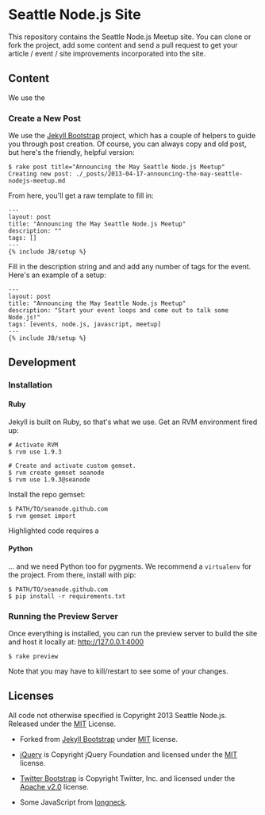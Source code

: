 # Seattle Node.js Site

This repository contains the Seattle Node.js Meetup site. You can clone or
fork the project, add some content and send a pull request to get your
article / event / site improvements incorporated into the site.

## Content
We use the

### Create a New Post
We use the [Jekyll Bootstrap][j_bootstrap] project, which has a couple of
helpers to guide you through post creation. Of course, you can always copy
and old post, but here's the friendly, helpful version:

    $ rake post title="Announcing the May Seattle Node.js Meetup"
    Creating new post: ./_posts/2013-04-17-announcing-the-may-seattle-nodejs-meetup.md

From here, you'll get a raw template to fill in:

    ---
    layout: post
    title: "Announcing the May Seattle Node.js Meetup"
    description: ""
    tags: []
    ---
    {% include JB/setup %}

Fill in the description string and and add any number of tags for the event.
Here's an example of a setup:

    ---
    layout: post
    title: "Announcing the May Seattle Node.js Meetup"
    description: "Start your event loops and come out to talk some Node.js!"
    tags: [events, node.js, javascript, meetup]
    ---
    {% include JB/setup %}


## Development

### Installation
#### Ruby
Jekyll is built on Ruby, so that's what we use. Get an RVM environment
fired up:

    # Activate RVM
    $ rvm use 1.9.3

    # Create and activate custom gemset.
    $ rvm create gemset seanode
    $ rvm use 1.9.3@seanode

Install the repo gemset:

    $ PATH/TO/seanode.github.com
    $ rvm gemset import

Highlighted code requires a

#### Python
... and we need Python too for pygments. We recommend a `virtualenv` for
the project. From there, install with pip:

    $ PATH/TO/seanode.github.com
    $ pip install -r requirements.txt

### Running the Preview Server
Once everything is installed, you can run the preview server to build the site
and host it locally at: <http://127.0.0.1:4000>

    $ rake preview

Note that you may have to kill/restart to see some of your changes.

## Licenses
All code not otherwise specified is Copyright 2013 Seattle Node.js.
Released under the [MIT](./LICENSE.txt) License.

* Forked from [Jekyll Bootstrap][j_bootstrap] under
  [MIT](http://opensource.org/licenses/MIT) license.

* [jQuery][jquery] is Copyright jQuery Foundation and licensed under the
  [MIT](https://github.com/jquery/jquery/blob/master/MIT-LICENSE.txt) license.

* [Twitter Bootstrap][bootstrap] is Copyright Twitter, Inc. and licensed under
  the [Apache v2.0](https://github.com/twitter/bootstrap/blob/master/LICENSE)
  license.

* Some JavaScript from [longneck][longneck].

[j_bootstrap]: http://jekyllbootstrap.com
[bootstrap]: https://github.com/twitter/bootstrap
[jquery]: https://github.com/jquery/jquery
[longneck]: https://github.com/willwhite/longneck
